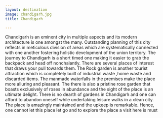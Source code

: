 ```yaml
---
layout: destination
image: chandigarh.jpg
title: Chandigarh

---
```

Chandigarh is an eminent city in multiple aspects and its modern architecture is one amongst the many. Outstanding planning of this city reflects in meticulous division of areas which are systematically connected with one another fostering holistic development of the union territory. The journey to Chandigarh is a short timed one making it easier to grab the backpack and head off nonchalantly. There are several places of interest that draws your pull towards them. The Rock garden is another tourist attraction which is completely built of industrial waste ,home waste and discarded items. The manmade waterfalls in the premises make the place more alluring and pleasant. The there is also a pristine rose garden that boasts exclusively of roses in abundance and the sight of the place is an ultimate delight. There is no dearth of gardens in Chandigarh and one can afford to abandon oneself while undertaking leisure walks in a clean city. The place is amazingly maintained and the upkeep is remarkable. Hence, one cannot let this place let go and to explore the place a visit here is must